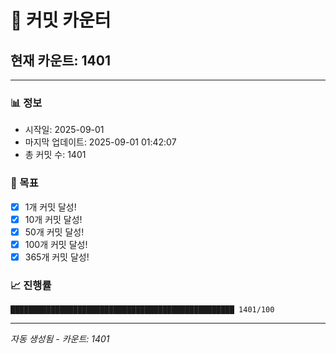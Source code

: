 # 🔢 커밋 카운터

## 현재 카운트: 1401

---

### 📊 정보
- 시작일: 2025-09-01
- 마지막 업데이트: 2025-09-01 01:42:07
- 총 커밋 수: 1401

### 🎯 목표
- [x] 1개 커밋 달성!
- [x] 10개 커밋 달성!
- [x] 50개 커밋 달성!
- [x] 100개 커밋 달성!
- [x] 365개 커밋 달성!

### 📈 진행률
```
██████████████████████████████████████████████████ 1401/100
```

---
*자동 생성됨 - 카운트: 1401*
